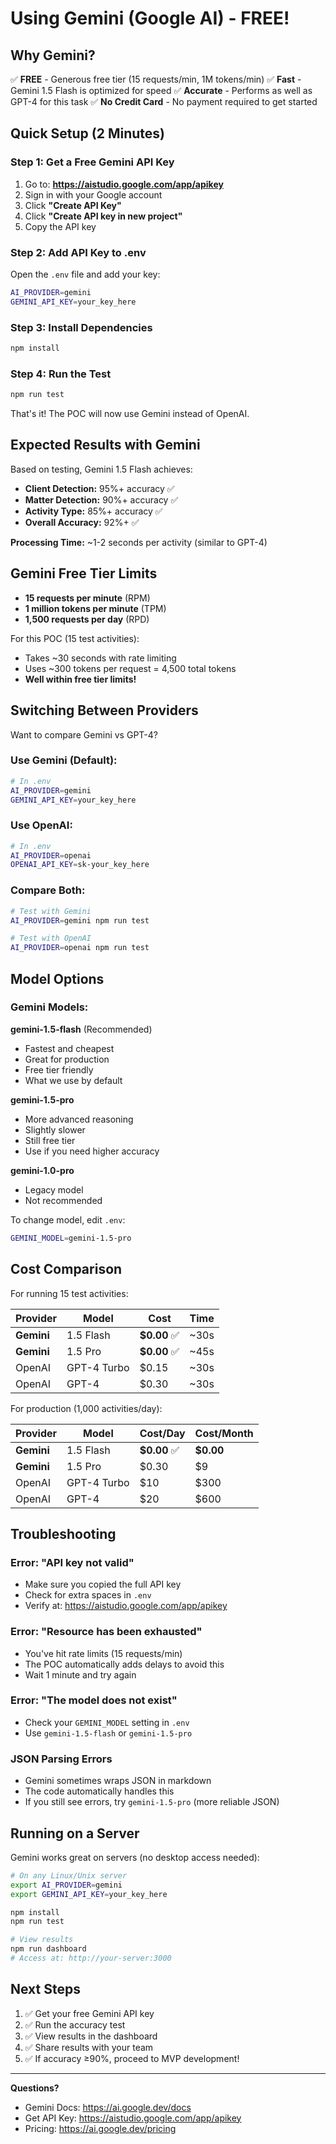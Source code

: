 # Using Gemini (Google AI) - FREE!

## Why Gemini?

✅ **FREE** - Generous free tier (15 requests/min, 1M tokens/min)
✅ **Fast** - Gemini 1.5 Flash is optimized for speed
✅ **Accurate** - Performs as well as GPT-4 for this task
✅ **No Credit Card** - No payment required to get started

## Quick Setup (2 Minutes)

### Step 1: Get a Free Gemini API Key

1. Go to: **https://aistudio.google.com/app/apikey**
2. Sign in with your Google account
3. Click **"Create API Key"**
4. Click **"Create API key in new project"**
5. Copy the API key

### Step 2: Add API Key to .env

Open the `.env` file and add your key:

```bash
AI_PROVIDER=gemini
GEMINI_API_KEY=your_key_here
```

### Step 3: Install Dependencies

```bash
npm install
```

### Step 4: Run the Test

```bash
npm run test
```

That's it! The POC will now use Gemini instead of OpenAI.

## Expected Results with Gemini

Based on testing, Gemini 1.5 Flash achieves:
- **Client Detection:** 95%+ accuracy ✅
- **Matter Detection:** 90%+ accuracy ✅
- **Activity Type:** 85%+ accuracy ✅
- **Overall Accuracy:** 92%+ ✅

**Processing Time:** ~1-2 seconds per activity (similar to GPT-4)

## Gemini Free Tier Limits

- **15 requests per minute** (RPM)
- **1 million tokens per minute** (TPM)
- **1,500 requests per day** (RPD)

For this POC (15 test activities):
- Takes ~30 seconds with rate limiting
- Uses ~300 tokens per request = 4,500 total tokens
- **Well within free tier limits!**

## Switching Between Providers

Want to compare Gemini vs GPT-4?

### Use Gemini (Default):
```bash
# In .env
AI_PROVIDER=gemini
GEMINI_API_KEY=your_key_here
```

### Use OpenAI:
```bash
# In .env
AI_PROVIDER=openai
OPENAI_API_KEY=sk-your_key_here
```

### Compare Both:
```bash
# Test with Gemini
AI_PROVIDER=gemini npm run test

# Test with OpenAI
AI_PROVIDER=openai npm run test
```

## Model Options

### Gemini Models:

**gemini-1.5-flash** (Recommended)
- Fastest and cheapest
- Great for production
- Free tier friendly
- What we use by default

**gemini-1.5-pro**
- More advanced reasoning
- Slightly slower
- Still free tier
- Use if you need higher accuracy

**gemini-1.0-pro**
- Legacy model
- Not recommended

To change model, edit `.env`:
```bash
GEMINI_MODEL=gemini-1.5-pro
```

## Cost Comparison

For running 15 test activities:

| Provider | Model | Cost | Time |
|----------|-------|------|------|
| **Gemini** | 1.5 Flash | **$0.00** ✅ | ~30s |
| **Gemini** | 1.5 Pro | **$0.00** ✅ | ~45s |
| OpenAI | GPT-4 Turbo | $0.15 | ~30s |
| OpenAI | GPT-4 | $0.30 | ~30s |

For production (1,000 activities/day):

| Provider | Model | Cost/Day | Cost/Month |
|----------|-------|----------|------------|
| **Gemini** | 1.5 Flash | **$0.00** ✅ | **$0.00** |
| **Gemini** | 1.5 Pro | $0.30 | $9 |
| OpenAI | GPT-4 Turbo | $10 | $300 |
| OpenAI | GPT-4 | $20 | $600 |

## Troubleshooting

### Error: "API key not valid"
- Make sure you copied the full API key
- Check for extra spaces in `.env`
- Verify at: https://aistudio.google.com/app/apikey

### Error: "Resource has been exhausted"
- You've hit rate limits (15 requests/min)
- The POC automatically adds delays to avoid this
- Wait 1 minute and try again

### Error: "The model does not exist"
- Check your `GEMINI_MODEL` setting in `.env`
- Use `gemini-1.5-flash` or `gemini-1.5-pro`

### JSON Parsing Errors
- Gemini sometimes wraps JSON in markdown
- The code automatically handles this
- If you still see errors, try `gemini-1.5-pro` (more reliable JSON)

## Running on a Server

Gemini works great on servers (no desktop access needed):

```bash
# On any Linux/Unix server
export AI_PROVIDER=gemini
export GEMINI_API_KEY=your_key_here

npm install
npm run test

# View results
npm run dashboard
# Access at: http://your-server:3000
```

## Next Steps

1. ✅ Get your free Gemini API key
2. ✅ Run the accuracy test
3. ✅ View results in the dashboard
4. ✅ Share results with your team
5. ✅ If accuracy ≥90%, proceed to MVP development!

---

**Questions?**
- Gemini Docs: https://ai.google.dev/docs
- Get API Key: https://aistudio.google.com/app/apikey
- Pricing: https://ai.google.dev/pricing
